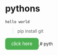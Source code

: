 # pythons
` hello world `
> pip install git
<a href="https://example.com" target="_blank">
  <button style="
    background-color:#4CAF50;
    border:none;
    color:white;
    padding:10px 20px;
    text-align:center;
    text-decoration:none;
    display:inline-block;
    font-size:16px;
    border-radius:8px;
    cursor:pointer;">
    click here
  </button>
</a>
# pyth
